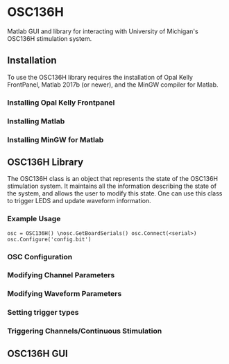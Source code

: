 # OSC136H
Matlab GUI and library for interacting with University of Michigan's OSC136H stimulation system.

## Installation
To use the OSC136H library requires the installation of Opal Kelly FrontPanel, Matlab 2017b (or newer), and the MinGW compiler for Matlab.

### Installing Opal Kelly Frontpanel

### Installing Matlab

### Installing MinGW for Matlab

## OSC136H Library
The OSC136H class is an object that represents the state of the OSC136H stimulation system. It maintains all the information describing the state of the system, and allows the user to modify this state. One can use this class to trigger LEDS and update waveform information.

### Example Usage
`osc = OSC136H() \nosc.GetBoardSerials()
osc.Connect(<serial>)
osc.Configure('config.bit')
`
### OSC Configuration

### Modifying Channel Parameters

### Modifying Waveform Parameters

### Setting trigger types

### Triggering Channels/Continuous Stimulation

## OSC136H GUI
